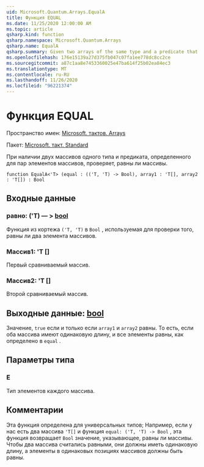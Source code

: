 ```yaml
---
uid: Microsoft.Quantum.Arrays.EqualA
title: Функция EQUAL
ms.date: 11/25/2020 12:00:00 AM
ms.topic: article
qsharp.kind: function
qsharp.namespace: Microsoft.Quantum.Arrays
qsharp.name: EqualA
qsharp.summary: Given two arrays of the same type and a predicate that is defined for pairs of elements of the arrays, checks whether the arrays are equal.
ms.openlocfilehash: 176e15139a27d375fb047c07fa1ee778dc8cc2ce
ms.sourcegitcommit: a87c1aa8e7453360025e47ba614f25b02ea84ec3
ms.translationtype: MT
ms.contentlocale: ru-RU
ms.lasthandoff: 11/26/2020
ms.locfileid: "96221374"
---
```

# <a name="equala-function"></a>Функция EQUAL

Пространство имен: [Microsoft. тактов. Arrays](xref:Microsoft.Quantum.Arrays)

Пакет: [Microsoft. такт. Standard](https://nuget.org/packages/Microsoft.Quantum.Standard)


При наличии двух массивов одного типа и предиката, определенного для пар элементов массивов, проверяет, равны ли массивы.

```qsharp
function EqualA<'T> (equal : (('T, 'T) -> Bool), array1 : 'T[], array2 : 'T[]) : Bool
```


## <a name="input"></a>Входные данные

### <a name="equal--tt---bool"></a>равно: ('T) — > [bool](xref:microsoft.quantum.lang-ref.bool)

Функция из кортежа `('T, 'T)` в `Bool` , используемая для проверки того, равны ли два элемента массивов.


### <a name="array1--t"></a>Массив1: 'T []

Первый сравниваемый массив.


### <a name="array2--t"></a>Массив2: 'T []

Второй сравниваемый массив.



## <a name="output--bool"></a>Выходные данные: [bool](xref:microsoft.quantum.lang-ref.bool)

Значение, `true` если и только если `array1` и `array2` равны.
То есть, если оба массива имеют одинаковую длину, и все элементы равны, как определено в `equal` .

## <a name="type-parameters"></a>Параметры типа

### <a name="t"></a>Е

Тип элементов каждого массива.

## <a name="remarks"></a>Комментарии

Эта функция определена для универсальных типов; Например, если у нас есть два массива `'T[]` и функция `equal: ('T, 'T) -> Bool` , эта функция возвращает `Bool` значение, указывающее, равны ли массивы.
Чтобы два массива считались равными, они должны иметь одинаковую длину, а элементы в одинаковых позициях массивов должны быть равны.